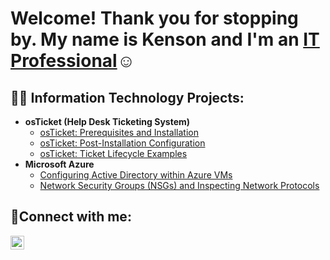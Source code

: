 <h1>Welcome! Thank you for stopping by. My name is Kenson and I'm an <a href="https://www.linkedin.com/in/kenson-seraphin-06b794121/">IT Professional</a>☺</h1>

<h2>👨‍💻 Information Technology Projects:</h2>

- <b>osTicket (Help Desk Ticketing System)</b>
  - [osTicket: Prerequisites and Installation](https://github.com/Kentheson/osticket-prereqs)
  - [osTicket: Post-Installation Configuration](https://github.com/Kentheson/Kentheson)
  - [osTicket: Ticket Lifecycle Examples](https://github.com/Kentheson/Kentheson)
- <b>Microsoft Azure</b>
  - [Configuring Active Directory within Azure VMs](https://github.com/Kentheson/Kentheson)
  - [Network Security Groups (NSGs) and Inspecting Network Protocols](https://github.com/Kentheson/Kentheson)

<h2>🤳Connect with me:</h2>

[<img align="left" alt="Josh | LinkedIn" width="22px" src="https://cdn.jsdelivr.net/npm/simple-icons@v3/icons/linkedin.svg" />][linkedin]

[linkedin]: https://www.linkedin.com/in/kenson-seraphin-06b794121/
